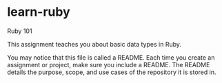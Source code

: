 # learn-ruby
Ruby 101

This assignment teaches you about basic data types in Ruby.

You may notice that this file is called a README. Each time you create an assignment or project, make sure you include a README. The README details the purpose, scope, and use cases of the repository it is stored in.

